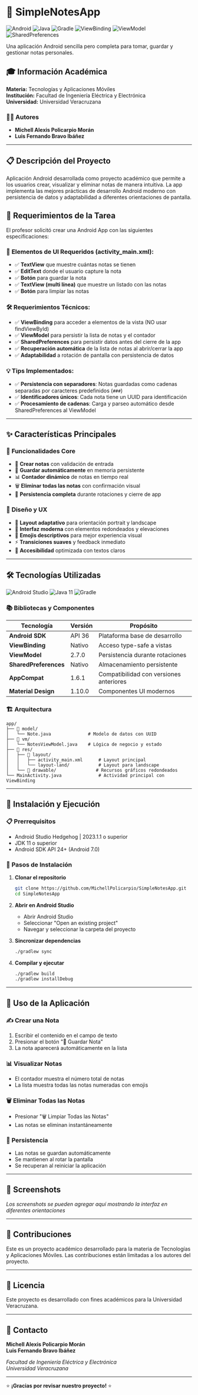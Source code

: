 # 📝 SimpleNotesApp

![Android](https://img.shields.io/badge/Android-3DDC84?style=for-the-badge&logo=android&logoColor=white)
![Java](https://img.shields.io/badge/Java-ED8B00?style=for-the-badge&logo=openjdk&logoColor=white)
![Gradle](https://img.shields.io/badge/Gradle-02303A.svg?style=for-the-badge&logo=Gradle&logoColor=white)
![ViewBinding](https://img.shields.io/badge/ViewBinding-4CAF50?style=for-the-badge&logo=android&logoColor=white)
![ViewModel](https://img.shields.io/badge/ViewModel-FF6F00?style=for-the-badge&logo=android&logoColor=white)
![SharedPreferences](https://img.shields.io/badge/SharedPreferences-9C27B0?style=for-the-badge&logo=android&logoColor=white)

Una aplicación Android sencilla pero completa para tomar, guardar y gestionar notas personales.

## 🎓 Información Académica

**Materia:** Tecnologías y Aplicaciones Móviles  
**Institución:** Facultad de Ingeniería Eléctrica y Electrónica  
**Universidad:** Universidad Veracruzana  

### 👨‍💻 Autores
- **Michell Alexis Policarpio Morán**
- **Luis Fernando Bravo Ibáñez**

---

## 📋 Descripción del Proyecto

Aplicación Android desarrollada como proyecto académico que permite a los usuarios crear, visualizar y eliminar notas de manera intuitiva. La app implementa las mejores prácticas de desarrollo Android moderno con persistencia de datos y adaptabilidad a diferentes orientaciones de pantalla.

## 🎯 Requerimientos de la Tarea

El profesor solicitó crear una Android App con las siguientes especificaciones:

### 📱 **Elementos de UI Requeridos (activity_main.xml):**
- ✅ **TextView** que muestre cuántas notas se tienen
- ✅ **EditText** donde el usuario capture la nota
- ✅ **Botón** para guardar la nota
- ✅ **TextView (multi línea)** que muestre un listado con las notas
- ✅ **Botón** para limpiar las notas

### 🛠️ **Requerimientos Técnicos:**
- ✅ **ViewBinding** para acceder a elementos de la vista (NO usar findViewById)
- ✅ **ViewModel** para persistir la lista de notas y el contador
- ✅ **SharedPreferences** para persistir datos antes del cierre de la app
- ✅ **Recuperación automática** de la lista de notas al abrir/cerrar la app
- ✅ **Adaptabilidad** a rotación de pantalla con persistencia de datos

### 💡 **Tips Implementados:**
- ✅ **Persistencia con separadores**: Notas guardadas como cadenas separadas por caracteres predefinidos (`###`)
- ✅ **Identificadores únicos**: Cada nota tiene un UUID para identificación
- ✅ **Procesamiento de cadenas**: Carga y parseo automático desde SharedPreferences al ViewModel

---

## ✨ Características Principales

### 🔧 **Funcionalidades Core**
- 📝 **Crear notas** con validación de entrada
- 💾 **Guardar automáticamente** en memoria persistente
- 📊 **Contador dinámico** de notas en tiempo real
- 🗑️ **Eliminar todas las notas** con confirmación visual
- 🔄 **Persistencia completa** durante rotaciones y cierre de app

### 🎨 **Diseño y UX**
- 📱 **Layout adaptativo** para orientación portrait y landscape
- 🌈 **Interfaz moderna** con elementos redondeados y elevaciones
- 📝 **Emojis descriptivos** para mejor experiencia visual
- ⚡ **Transiciones suaves** y feedback inmediato
- 🎯 **Accesibilidad** optimizada con textos claros

---

## 🛠️ Tecnologías Utilizadas

![Android Studio](https://img.shields.io/badge/Android%20Studio-3DDC84.svg?style=for-the-badge&logo=android-studio&logoColor=white)
![Java 11](https://img.shields.io/badge/Java%2011-ED8B00?style=for-the-badge&logo=openjdk&logoColor=white)
![Gradle](https://img.shields.io/badge/Gradle%208.11.1-02303A.svg?style=for-the-badge&logo=Gradle&logoColor=white)

### 📚 **Bibliotecas y Componentes**

| Tecnología | Versión | Propósito |
|------------|---------|-----------|
| **Android SDK** | API 36 | Plataforma base de desarrollo |
| **ViewBinding** | Nativo | Acceso type-safe a vistas |
| **ViewModel** | 2.7.0 | Persistencia durante rotaciones |
| **SharedPreferences** | Nativo | Almacenamiento persistente |
| **AppCompat** | 1.6.1 | Compatibilidad con versiones anteriores |
| **Material Design** | 1.10.0 | Componentes UI modernos |

### 🏗️ **Arquitectura**

```
app/
├── 📁 model/
│   └── Note.java              # Modelo de datos con UUID
├── 📁 vm/
│   └── NotesViewModel.java    # Lógica de negocio y estado
├── 📁 res/
│   ├── 📁 layout/
│   │   ├── activity_main.xml      # Layout principal
│   │   └── layout-land/           # Layout para landscape
│   └── 📁 drawable/               # Recursos gráficos redondeados
└── MainActivity.java              # Actividad principal con ViewBinding
```

---

## 🚀 Instalación y Ejecución

### 📋 **Prerrequisitos**
- Android Studio Hedgehog | 2023.1.1 o superior
- JDK 11 o superior
- Android SDK API 24+ (Android 7.0)

### 🔧 **Pasos de Instalación**

1. **Clonar el repositorio**
   ```bash
   git clone https://github.com/MichellPolicarpio/SimpleNotesApp.git
   cd SimpleNotesApp
   ```

2. **Abrir en Android Studio**
   - Abrir Android Studio
   - Seleccionar "Open an existing project"
   - Navegar y seleccionar la carpeta del proyecto

3. **Sincronizar dependencias**
   ```bash
   ./gradlew sync
   ```

4. **Compilar y ejecutar**
   ```bash
   ./gradlew build
   ./gradlew installDebug
   ```

---

## 📱 Uso de la Aplicación

### ✍️ **Crear una Nota**
1. Escribir el contenido en el campo de texto
2. Presionar el botón "💾 Guardar Nota"
3. La nota aparecerá automáticamente en la lista

### 📊 **Visualizar Notas**
- El contador muestra el número total de notas
- La lista muestra todas las notas numeradas con emojis

### 🗑️ **Eliminar Todas las Notas**
- Presionar "🗑️ Limpiar Todas las Notas"
- Las notas se eliminan instantáneamente

### 🔄 **Persistencia**
- Las notas se guardan automáticamente
- Se mantienen al rotar la pantalla
- Se recuperan al reiniciar la aplicación

---

## 📸 Screenshots

*Los screenshots se pueden agregar aquí mostrando la interfaz en diferentes orientaciones*

---

## 🤝 Contribuciones

Este es un proyecto académico desarrollado para la materia de Tecnologías y Aplicaciones Móviles. Las contribuciones están limitadas a los autores del proyecto.

---

## 📄 Licencia

Este proyecto es desarrollado con fines académicos para la Universidad Veracruzana.

---

## 📧 Contacto

**Michell Alexis Policarpio Morán**  
**Luis Fernando Bravo Ibáñez**

*Facultad de Ingeniería Eléctrica y Electrónica*  
*Universidad Veracruzana*

---

⭐ **¡Gracias por revisar nuestro proyecto!** ⭐
